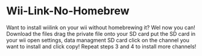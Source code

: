 # Wii-Link-No-Homebrew
Want to install wiilink on your wii without homebrewing it? Wel now you can!
Download the files
drag the private file onto your SD card
put the SD card in your wii
open settings, data managment
SD card
click on the channel you want to install
and click copy! 
Repeat steps 3 and 4 to install more channels!
